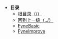 * **目录**
  * [根目录（/）](/README)
  * [回到上一级（../）](/README)
  * [FyneBasic](/study/GoLang/go-Fyne/fyneBasic)
  * [FyneImprove](/study/GoLang/go-Fyne/fyneImprove)


